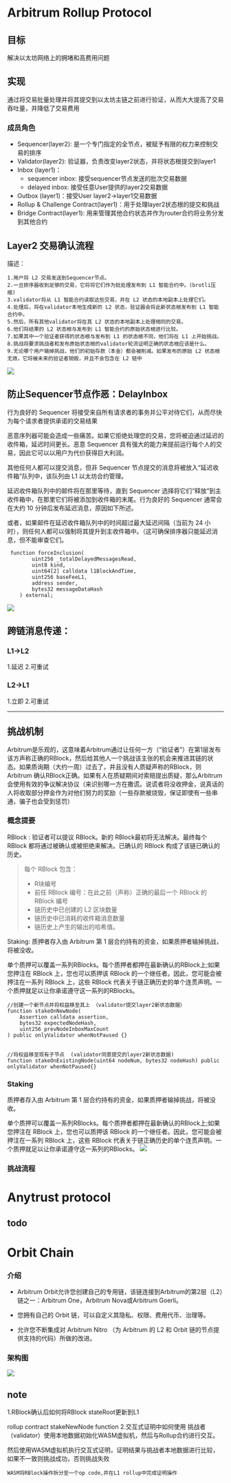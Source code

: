 
# Arbitrum Rollup Protocol

## 目标 

解决以太坊网络上的拥堵和高费用问题

## 实现
通过将交易批量处理并将其提交到以太坊主链之前进行验证，从而大大提高了交易吞吐量，并降低了交易费用

### 成员角色
+ Sequencer(layer2):  是一个专门指定的全节点，被赋予有限的权力来控制交易的排序
+ Validator(layer2): 验证器，负责改变layer2状态，并将状态根提交到layer1
+ Inbox (layer1)：
    + sequencer inbox: 接受sequencer节点发送的批次交易数据
    + delayed inbox: 接受任意User提供的layer2交易数据
+ Outbox (layer1)：接受User layer2->layer1交易数据    
+ Rollup & Challenge Contract(layer1)：用于处理layer2状态根的提交和挑战
+ Bridge Contract(layer1): 用来管理其他合约状态并作为router合约将业务分发到其他合约

## Layer2 交易确认流程
    
描述：

    1.用户将 L2 交易发送到Sequencer节点。
    2.一旦排序器收到足够的交易，它将将它们作为批处理发布到 L1 智能合约中。(brotli压缩)
    3.validator将从 L1 智能合约读取这些交易，并在 L2 状态的本地副本上处理它们。
    4.处理后，将在validator本地生成新的 L2 状态，验证器会将此新状态根发布到 L1 智能合约中。
    5.然后，所有其他validator将在其 L2 状态的本地副本上处理相同的交易。
    6.他们将结果的 L2 状态根与发布到 L1 智能合约的原始状态根进行比较。
    7.如果其中一个验证者获得的状态根与发布到 L1 的状态根不同，他们将在 L1 上开始挑战。
    8.挑战将要求挑战者和发布原始状态根的validator轮流证明正确的状态根应该是什么。
    9.无论哪个用户输掉挑战，他们的初始存款（本金）都会被削减。如果发布的原始 L2 状态根无效，它将被未来的验证者销毁，并且不会包含在 L2 链中

![](/image/0.png)

## 防止Sequencer节点作恶：DelayInbox
行为良好的 Sequencer 将接受来自所有请求者的事务并公平对待它们，从而尽快为每个请求者提供承诺的交易结果

恶意序列器可能会造成一些痛苦。如果它拒绝处理您的交易，您将被迫通过延迟的收件箱，延迟时间更长。恶意 Sequencer 具有强大的能力来提前运行每个人的交易，因此它可以以用户为代价获得巨大利润。

其他任何人都可以提交消息，但非 Sequencer 节点提交的消息将被放入“延迟收件箱”队列中，该队列由 L1 以太坊合约管理。

延迟收件箱队列中的邮件将在那里等待，直到 Sequencer 选择将它们“释放”到主收件箱中，在那里它们将被添加到收件箱的末尾。行为良好的 Sequencer 通常会在大约 10 分钟后发布延迟消息，原因如下所述。

或者，如果邮件在延迟收件箱队列中的时间超过最大延迟间隔（当前为 24 小时），则任何人都可以强制将其提升到主收件箱中。（这可确保排序器只能延迟消息，但不能审查它们。

```solidity
 function forceInclusion(
        uint256 _totalDelayedMessagesRead,
        uint8 kind,
        uint64[2] calldata l1BlockAndTime,
        uint256 baseFeeL1,
        address sender,
        bytes32 messageDataHash
    ) external;
```
![](/image/8.png)


## 跨链消息传递：
 
### L1->L2
1.延迟
2.可重试

### L2->L1
1.立即
2.可重试

---



## 挑战机制
Arbitrum是乐观的，这意味着Arbitrum通过让任何一方（“验证者”）在第1层发布该方声称正确的RBlock，然后给其他人一个挑战该主张的机会来推进其链的状态。如果质询期（大约一周）过去了，并且没有人质疑声称的RBlock，则 Arbitrum 确认RBlock正确。如果有人在质疑期间对索赔提出质疑，那么Arbitrum会使用有效的争议解决协议（来识别哪一方在撒谎。说谎者将没收押金，说真话的人将收取部分押金作为对他们努力的奖励（一些存款被烧毁，保证即使有一些串通，骗子也会受到惩罚）

### 概念提要

 RBlock : 验证者可以提议 RBlock。新的 RBlock最初将无法解决。最终每个 RBlock 都将通过被确认或被拒绝来解决。已确认的 RBlock 构成了该链已确认的历史。
>每个 RBlock 包含：
>+ R块编号
>+ 前任 RBlock 编号：在此之前（声称）正确的最后一个 RBlock 的 RBlock 编号
>+ 链历史中已创建的 L2 区块数量
>+ 链历史中已消耗的收件箱消息数量
>+ 链历史上产生的输出的哈希值。


Staking: 质押者存入由 Arbitrum 第 1 层合约持有的资金，如果质押者输掉挑战，将被没收。

单个质押可以覆盖一系列RBlocks。每个质押者都押在最新确认的RBlock上;如果您押注在 RBlock 上，您也可以质押该 RBlock 的一个继任者。因此，您可能会被押注在一系列 RBlock 上，这些 RBlock 代表关于链正确历史的单个连贯声明。一个质押就足以让你承诺遵守这一系列的RBlocks。

```solidity
//创建一个新节点并将权益移至其上 （validator提交layer2新状态数据）
function stakeOnNewNode(
    Assertion calldata assertion,
    bytes32 expectedNodeHash,
    uint256 prevNodeInboxMaxCount
) public onlyValidator whenNotPaused {}


//将权益移至现有子节点  (validator同意提交的layer2新状态数据)
function stakeOnExistingNode(uint64 nodeNum, bytes32 nodeHash) public onlyValidator whenNotPaused{}
```



### Staking
质押者存入由 Arbitrum 第 1 层合约持有的资金，如果质押者输掉挑战，将被没收。

单个质押可以覆盖一系列RBlocks。每个质押者都押在最新确认的RBlock上;如果您押注在 RBlock 上，您也可以质押该 RBlock 的一个继任者。因此，您可能会被押注在一系列 RBlock 上，这些 RBlock 代表关于链正确历史的单个连贯声明。一个质押就足以让你承诺遵守这一系列的RBlocks。
![](/image/4.png)
### 挑战流程

    



# Anytrust protocol 

todo
---


# Orbit Chain
### 介绍
+ Arbitrum Orbit允许您创建自己的专用链，该链连接到Arbitrum的第2层（L2）链之一：Arbitrum One，Arbitrum Nova或Arbitrum Goerli。

+ 您拥有自己的 Orbit 链，可以自定义其隐私、权限、费用代币、治理等。

+ 允许您不断集成对 Arbitrum Nitro （为 Arbitrum 的 L2 和 Orbit 链的节点提供支持的代码）所做的改进。

### 架构图
![](/image/6.jpg)




## note    
1.RBlock确认后如何将RBlock stateRoot更新到L1 

rollup contract stakeNewNode function
2.交互式证明中如何使用
 挑战者（validator）使用本地数据初始化WASM虚拟机，然后与Rollup合约进行交互。
 
 然后使用WASM虚拟机执行交互式证明，证明结果与挑战者本地数据进行比较，如果不一致则挑战成功，否则挑战失败

    WASM将RBlock操作拆分至一个op code,并在L1 rollup中完成证明操作